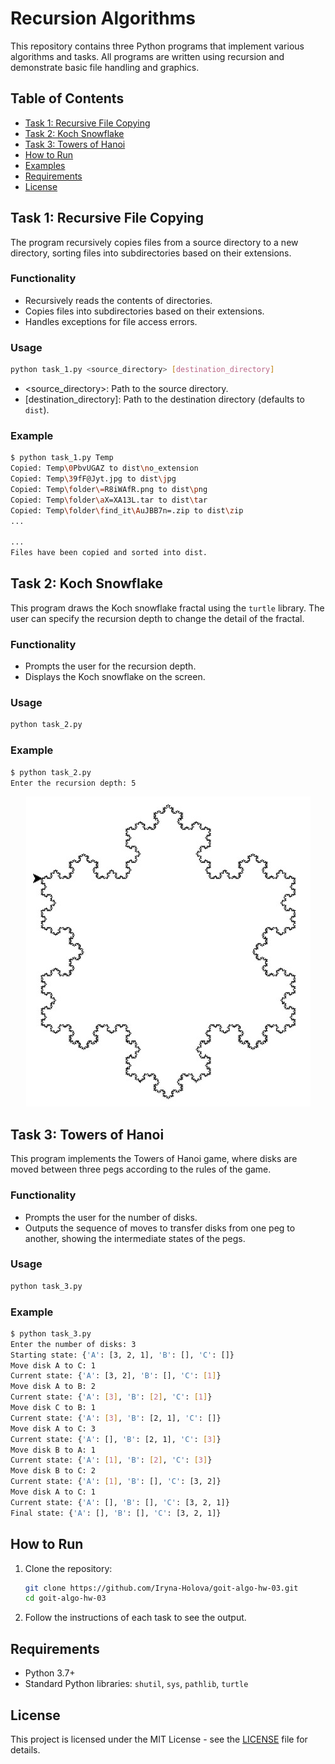 # Recursion Algorithms

This repository contains three Python programs that implement various algorithms and tasks. All programs are written using recursion and demonstrate basic file handling and graphics.

## Table of Contents

- [Task 1: Recursive File Copying](#task-1-recursive-file-copying)
- [Task 2: Koch Snowflake](#task-2-koch-snowflake)
- [Task 3: Towers of Hanoi](#task-3-towers-of-hanoi)
- [How to Run](#how-to-run)
- [Examples](#examples)
- [Requirements](#requirements)
- [License](#license)

## Task 1: Recursive File Copying

The program recursively copies files from a source directory to a new directory, sorting files into subdirectories based on their extensions.

### Functionality

- Recursively reads the contents of directories.
- Copies files into subdirectories based on their extensions.
- Handles exceptions for file access errors.

### Usage

```bash
python task_1.py <source_directory> [destination_directory]
```

- <source_directory>: Path to the source directory.
- [destination_directory]: Path to the destination directory (defaults to `dist`).

### Example

```bash
$ python task_1.py Temp
Copied: Temp\0PbvUGAZ to dist\no_extension
Copied: Temp\39fF@Jyt.jpg to dist\jpg
Copied: Temp\folder\=R8iWAfR.png to dist\png
Copied: Temp\folder\aX=XA13L.tar to dist\tar
Copied: Temp\folder\find_it\AuJBB7n=.zip to dist\zip
...

...
Files have been copied and sorted into dist.
```

## Task 2: Koch Snowflake

This program draws the Koch snowflake fractal using the `turtle` library. The user can specify the recursion depth to change the detail of the fractal.

### Functionality

- Prompts the user for the recursion depth.
- Displays the Koch snowflake on the screen.

### Usage

```bash
python task_2.py
```

### Example

```bash
$ python task_2.py
Enter the recursion depth: 5
```

<div align="center">
    <img src="assets/Screenshot.jpg" alt="Koch Snowflake"/>
</div>

## Task 3: Towers of Hanoi

This program implements the Towers of Hanoi game, where disks are moved between three pegs according to the rules of the game.

### Functionality

- Prompts the user for the number of disks.
- Outputs the sequence of moves to transfer disks from one peg to another, showing the intermediate states of the pegs.

### Usage

```bash
python task_3.py
```

### Example

```bash
$ python task_3.py
Enter the number of disks: 3
Starting state: {'A': [3, 2, 1], 'B': [], 'C': []}
Move disk A to C: 1
Current state: {'A': [3, 2], 'B': [], 'C': [1]}
Move disk A to B: 2
Current state: {'A': [3], 'B': [2], 'C': [1]}
Move disk C to B: 1
Current state: {'A': [3], 'B': [2, 1], 'C': []}
Move disk A to C: 3
Current state: {'A': [], 'B': [2, 1], 'C': [3]}
Move disk B to A: 1
Current state: {'A': [1], 'B': [2], 'C': [3]}
Move disk B to C: 2
Current state: {'A': [1], 'B': [], 'C': [3, 2]}
Move disk A to C: 1
Current state: {'A': [], 'B': [], 'C': [3, 2, 1]}
Final state: {'A': [], 'B': [], 'C': [3, 2, 1]}
```

## How to Run

1. Clone the repository:

   ```bash
   git clone https://github.com/Iryna-Holova/goit-algo-hw-03.git
   cd goit-algo-hw-03
   ```

2. Follow the instructions of each task to see the output.

## Requirements

- Python 3.7+
- Standard Python libraries: `shutil`, `sys`, `pathlib`, `turtle`

## License

This project is licensed under the MIT License - see the [LICENSE](./LICENSE) file for details.
